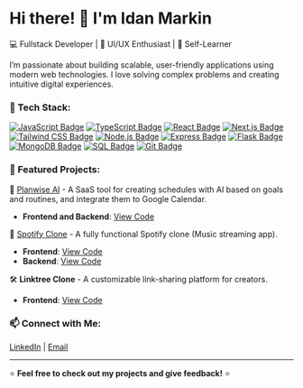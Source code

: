 # Hi there! 👋 I'm Idan Markin

💻 Fullstack Developer | 🎨 UI/UX Enthusiast | 🚀 Self-Learner  

I’m passionate about building scalable, user-friendly applications using modern web technologies. I love solving complex problems and creating intuitive digital experiences.

### 🔧 Tech Stack:
[![JavaScript Badge](https://img.shields.io/badge/-JavaScript-black?style=flat-square&logo=javascript)](#)
[![TypeScript Badge](https://img.shields.io/badge/-TypeScript-blue?style=flat-square&logo=typescript)](#)
[![React Badge](https://img.shields.io/badge/-React-61DAFB?style=flat-square&logo=react&logoColor=black)](#)
[![Next.js Badge](https://img.shields.io/badge/-Next.js-000000?style=flat-square&logo=next.js&logoColor=white)](#)
[![Tailwind CSS Badge](https://img.shields.io/badge/-Tailwind_CSS-38B2AC?style=flat-square&logo=tailwind-css&logoColor=white)](#)
[![Node.js Badge](https://img.shields.io/badge/-Node.js-339933?style=flat-square&logo=node.js&logoColor=white)](#)
[![Express Badge](https://img.shields.io/badge/-Express-000000?style=flat-square&logo=express&logoColor=white)](#)
[![Flask Badge](https://img.shields.io/badge/-Flask-000000?style=flat-square&logo=flask&logoColor=white)](#)
[![MongoDB Badge](https://img.shields.io/badge/-MongoDB-47A248?style=flat-square&logo=mongodb&logoColor=white)](#)
[![SQL Badge](https://img.shields.io/badge/-SQL-blue?style=flat-square&logo=sql)](#)
[![Git Badge](https://img.shields.io/badge/-Git-F05032?style=flat-square&logo=git&logoColor=white)](#)


### 📌 Featured Projects:

📅 [Planwise AI](plan-wise.app) - A SaaS tool for creating schedules with AI based on goals and routines, and integrate them to Google Calendar.
- **Frontend and Backend**: [View Code](https://github.com/aidqen/planwise.ai)

🚀 [Spotify Clone](https://groovify-ca.onrender.com/) - A fully functional Spotify clone (Music streaming app).
- **Frontend**: [View Code](https://github.com/ALONGOD/Groovify-frontend)
- **Backend**: [View Code](https://github.com/ALONGOD/Groovify-backend)

🛠️ **Linktree Clone** - A customizable link-sharing platform for creators.
- **Frontend**: [View Code](https://github.com/aidqen/Link-Sharing-App)


### 📫 Connect with Me:

[LinkedIn](https://www.linkedin.com/in/idan-markin-274004289/) | [Email](mailto:idanmarkin8@gmail.com)

---
⭐ **Feel free to check out my projects and give feedback!** ⭐
